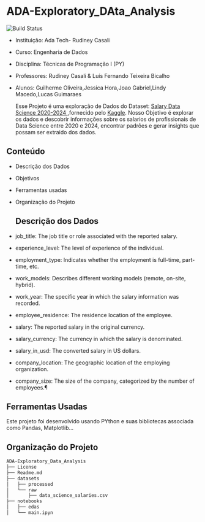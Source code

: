 # ADA-Exploratory_DAta_Analysis
![Build Status](https://travis-ci.org/joemccann/dillinger.svg?branch=master)

- Instituição: Ada Tech- Rudiney Casali 
- Curso: Engenharia de Dados
- Disciplina: Técnicas de Programação I (PY)
- Professores: Rudiney Casali & Luís Fernando Teixeira Bicalho
- Alunos: Guilherme Oliveira,Jessica Hora,Joao Gabriel,Lindy Macedo,Lucas Guimaraes

  Esse Projeto é uma exploração de Dados do Dataset:  [Salary Data Science 2020-2024 ](https://www.kaggle.com/code/gabrielfelinto/eda-salary-data-science-2020-2024),fornecido pelo [Kaggle](https://www.kaggle.com/). 
 Nosso Objetivo é explorar os dados e descobrir informações sobre os salarios de profissionais de Data Science entre 2020 e 2024, encontrar  padrões e gerar insights que possam ser extraido dos dados.

## Conteúdo

- Descrição dos Dados
- Objetivos
- Ferramentas usadas
- Organização do Projeto

  ## Descrição dos Dados

- job_title: The job title or role associated with the reported salary.
- experience_level: The level of experience of the individual.
- employment_type: Indicates whether the employment is full-time, part-time, etc.
- work_models: Describes different working models (remote, on-site, hybrid).
- work_year: The specific year in which the salary information was recorded.
- employee_residence: The residence location of the employee.
- salary: The reported salary in the original currency.
- salary_currency: The currency in which the salary is denominated.
- salary_in_usd: The converted salary in US dollars.
- company_location: The geographic location of the employing organization.
- company_size: The size of the company, categorized by the number of employees.¶

## Ferramentas Usadas
 Este projeto foi desenvolvido usando PYthon e suas bibliotecas associada como Pandas, Matplotlib...

## Organização do Projeto

```sh
ADA-Exploratory_Data_Analysis
├── License
├── Readme.md
├── datasets    
│   ├── processed  
│   └── raw
│       ├── data_science_salaries.csv     
├── notebooks
│   ├── edas
│   └── main.ipyn

 
